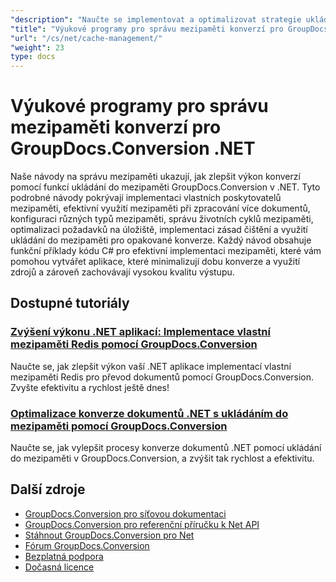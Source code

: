 ```yaml
---
"description": "Naučte se implementovat a optimalizovat strategie ukládání do mezipaměti pro lepší výkon konverzí pomocí GroupDocs.Conversion .NET."
"title": "Výukové programy pro správu mezipaměti konverzí pro GroupDocs.Conversion .NET"
"url": "/cs/net/cache-management/"
"weight": 23
type: docs
---
```

# Výukové programy pro správu mezipaměti konverzí pro GroupDocs.Conversion .NET

Naše návody na správu mezipaměti ukazují, jak zlepšit výkon konverzí pomocí funkcí ukládání do mezipaměti GroupDocs.Conversion v .NET. Tyto podrobné návody pokrývají implementaci vlastních poskytovatelů mezipaměti, efektivní využití mezipaměti při zpracování více dokumentů, konfiguraci různých typů mezipaměti, správu životních cyklů mezipaměti, optimalizaci požadavků na úložiště, implementaci zásad čištění a využití ukládání do mezipaměti pro opakované konverze. Každý návod obsahuje funkční příklady kódu C# pro efektivní implementaci mezipaměti, které vám pomohou vytvářet aplikace, které minimalizují dobu konverze a využití zdrojů a zároveň zachovávají vysokou kvalitu výstupu.

## Dostupné tutoriály

### [Zvýšení výkonu .NET aplikací: Implementace vlastní mezipaměti Redis pomocí GroupDocs.Conversion](./boost-net-app-performance-custom-redis-cache-groupdocs/)
Naučte se, jak zlepšit výkon vaší .NET aplikace implementací vlastní mezipaměti Redis pro převod dokumentů pomocí GroupDocs.Conversion. Zvyšte efektivitu a rychlost ještě dnes!

### [Optimalizace konverze dokumentů .NET s ukládáním do mezipaměti pomocí GroupDocs.Conversion](./optimize-net-document-conversion-caching-groupdocs/)
Naučte se, jak vylepšit procesy konverze dokumentů .NET pomocí ukládání do mezipaměti v GroupDocs.Conversion, a zvýšit tak rychlost a efektivitu.

## Další zdroje

- [GroupDocs.Conversion pro síťovou dokumentaci](https://docs.groupdocs.com/conversion/net/)
- [GroupDocs.Conversion pro referenční příručku k Net API](https://reference.groupdocs.com/conversion/net/)
- [Stáhnout GroupDocs.Conversion pro Net](https://releases.groupdocs.com/conversion/net/)
- [Fórum GroupDocs.Conversion](https://forum.groupdocs.com/c/conversion)
- [Bezplatná podpora](https://forum.groupdocs.com/)
- [Dočasná licence](https://purchase.groupdocs.com/temporary-license/)